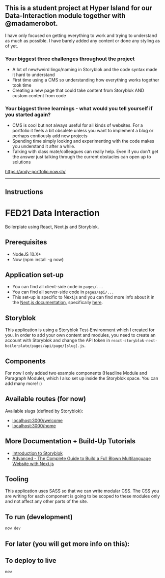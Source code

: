 ## This is a student project at Hyper Island for our Data-Interaction module together with @madamerobot.
I have only focused on getting everything to work and trying to understand as much as possible. I have barely added any content or done any styling as of yet.


### Your biggest three challenges throughout the project
- A lot of new/weird lingo/naming in Storyblok and the code syntax made it hard to understand
- First time using a CMS so understanding how everything works together took time
- Creating a new page that could take content from Storyblok AND custom content from code

### Your biggest three learnings - what would you tell yourself if you started again?
- CMS is cool but not always useful for all kinds of websites. For a portfolio it feels a bit obsolete unless you want to implement a blog or perhaps contiously add new projects
- Spending time simply looking and experimenting with the code makes you understand it after a while.
- Talking with class mate/colleagues can really help. Even if you don't get the answer just talking through the current obstacles can open up to solutions

https://andy-portfolio.now.sh/

-----------------------------------------------------------------------------------------------------------------------------
## Instructions

# FED21 Data Interaction
Boilerplate using React, Next.js and Storyblok.

## Prerequisites
- NodeJS 10.X+
- Now (npm install -g now)

## Application set-up
- You can find all client-side code in ```pages/...```
- You can find all server-side code in ```pages/api/...```
- This set-up is specific to Next.js and you can find more info about it in the [Next.js documentation](https://nextjs.org/docs), specifically [here](https://nextjs.org/docs/api-routes/introduction).

## Storyblok
This application is using a Storyblok Test-Environment which I created for you. In order to add your own content and modules, you need to create an account with Storyblok and change the API token in ```react-storyblok-next-boilerplate/pages/api/page/[slug].js```.

## Components
For now I only added two example components (Headline Module and Paragraph Module), which I also set up inside the Storyblok space. You can add many more! :)

## Available routes (for now)
Available slugs (defined by Storyblok):
- [localhost:3000/welcome](http://localhost:3000/welcome)
- [localhost:3000/home](http://localhost:3000/home)

## More Documentation + Build-Up Tutorials
- [Introduction to Storyblok](https://www.storyblok.com/docs/Prologue/Introduction)
- [Advanced - The Complete Guide to Build a Full Blown Multilanguage Website with Next.js](https://www.storyblok.com/tp/next-js-react-guide)

## Tooling
This application uses SASS so that we can write modular CSS.
The CSS you are writing for each component is going to be scoped to these modules only and not affect any other parts of the site.

## To run (development)
```bash
now dev
```

## For later (you will get more info on this):

## To deploy to live
```bash
now
```
